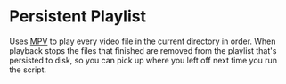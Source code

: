# Persistent Playlist

Uses [MPV](https://mpv.io/) to play every video file in the current directory in order. When playback stops the files that finished are removed from the playlist that's persisted to disk, so you can pick up where you left off next time you run the script.
